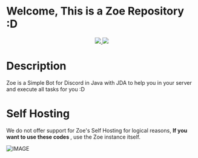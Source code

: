 # Welcome, This is a Zoe Repository :D
<p align="center">
<a href="https://jetbrains.com/?from=ZoeBot">
    <img src="https://img.shields.io/badge/Powered_by_Intellij-pink.svg?logo=IntelliJ%20IDEA&style=for-the-badge">
</a>

<a href="https://crowdin.com/">
    <img src="https://img.shields.io/badge/Powered_by_Crowdin-pink.svg?logo=crowdin&style=for-the-badge">
</a>
</p>

# Description
Zoe is a Simple Bot for Discord in Java with JDA to help you in your server and execute all tasks for you :D 

# Self Hosting
We do not offer support for Zoe's Self Hosting for logical reasons, <b> If you want to use these codes </b>, use the Zoe instance itself.

![IMAGE](https://i.imgur.com/1mUaURa.png)